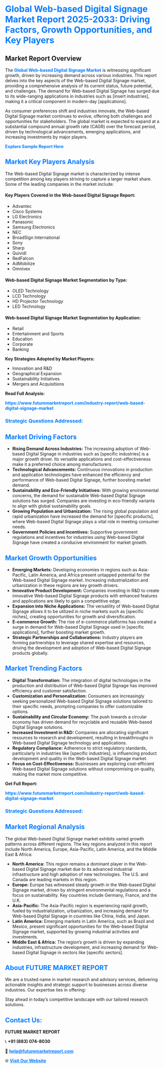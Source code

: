 <h1 style="color: #007BFF;">Global Web-based Digital Signage Market Report 2025-2033: Driving Factors, Growth Opportunities, and Key Players</h1>

<section id="overview">
<h2>Market Report Overview</h2>
<p>The <a href="https://www.futuremarketreport.com/industry-report/web-based-digital-signage-market" style="color: #007BFF; text-decoration: none;"><strong>Global Web-based Digital Signage Market</strong></a> is witnessing significant growth, driven by increasing demand across various industries. This report delves into the key aspects of the Web-based Digital Signage market, providing a comprehensive analysis of its current status, future potential, and challenges. The demand for Web-based Digital Signage has surged due to its wide-ranging applications in industries such as [insert industries], making it a critical component in modern-day [applications].</p>
<p>As consumer preferences shift and industries innovate, the Web-based Digital Signage market continues to evolve, offering both challenges and opportunities for stakeholders. The global market is expected to expand at a substantial compound annual growth rate (CAGR) over the forecast period, driven by technological advancements, emerging applications, and increasing investments by major players.</p>
</section>

<section id="overview">
<p><a href="https://www.futuremarketreport.com/request-sample/reportId=115241" style="color: #007BFF; text-decoration: none;"><strong>Explore Sample Report Here</strong></a></p>
</section>

<section id="key-players">
<h2 style="color: #007BFF;">Market Key Players Analysis</h2>
<p>The Web-based Digital Signage market is characterized by intense competition among key players striving to capture a larger market share. Some of the leading companies in the market include:</p>
<h4>Key Players Covered in the Web-based Digital Signage Report:</h4>
<ul><li>Advantec</li><li>Cisco Systems</li><li>LG Electronics</li><li>Panasonic</li><li>Samsung Electronics</li><li>NEC</li><li>BroadSign International</li><li>Sony</li><li>Sharp</li><li>Quividi</li><li>RedFalcon</li><li>AdMobilize</li><li>Omnivex</li></ul>
<h4>Web-based Digital Signage Market Segmentation by Type:</h4>
<ul><li>OLED Technology</li><li>LCD Technology</li><li>HD Projector Technology</li><li>LED Technology</li></ul>

<h4>Web-based Digital Signage Market Segmentation by Application:</h4>
<ul><li>Retail</li><li>Entertainment and Sports</li><li>Education</li><li>Corporate</li><li>Banking</li></ul>
<p><strong>Key Strategies Adopted by Market Players:</strong></p>
<ul>
<li>Innovation and R&D</li>
<li>Geographical Expansion</li>
<li>Sustainability Initiatives</li>
<li>Mergers and Acquisitions</li>
</ul>
</section>

<section>
<p><strong>Read Full Analysis: </strong></p><a href="https://www.futuremarketreport.com/industry-report/web-based-digital-signage-market" style="color: #007BFF; text-decoration: none;"><strong>https://www.futuremarketreport.com/industry-report/web-based-digital-signage-market</strong></a>
<h3 style="color: #007BFF;">Strategic Questions Addressed:</h3>
</section>

<section id="driving-factors">
<h2 style="color: #007BFF;">Market Driving Factors</h2>
<ul>
<li><strong>Rising Demand Across Industries:</strong> The increasing adoption of Web-based Digital Signage in industries such as [specific industries] is a major growth driver. Its versatile applications and cost-effectiveness make it a preferred choice among manufacturers.</li>
<li><strong>Technological Advancements:</strong> Continuous innovations in production and application technologies have enhanced the efficiency and performance of Web-based Digital Signage, further boosting market demand.</li>
<li><strong>Sustainability and Eco-Friendly Initiatives:</strong> With growing environmental concerns, the demand for sustainable Web-based Digital Signage solutions has surged. Companies are investing in eco-friendly variants to align with global sustainability goals.</li>
<li><strong>Growing Population and Urbanization:</strong> The rising global population and rapid urbanization have increased the demand for [specific products], where Web-based Digital Signage plays a vital role in meeting consumer needs.</li>
<li><strong>Government Policies and Incentives:</strong> Supportive government regulations and incentives for industries using Web-based Digital Signage have created a conducive environment for market growth.</li>
</ul>
</section>

<section id="growth-opportunities">
<h2 style="color: #007BFF;">Market Growth Opportunities</h2>
<ul>
<li><strong>Emerging Markets:</strong> Developing economies in regions such as Asia-Pacific, Latin America, and Africa present untapped potential for the Web-based Digital Signage market. Increasing industrialization and urbanization in these regions are key growth drivers.</li>
<li><strong>Innovative Product Development:</strong> Companies investing in R&D to create innovative Web-based Digital Signage products with enhanced features and applications are likely to gain a competitive edge.</li>
<li><strong>Expansion into Niche Applications:</strong> The versatility of Web-based Digital Signage allows it to be utilized in niche markets such as [specific niches], creating opportunities for growth and diversification.</li>
<li><strong>E-commerce Growth:</strong> The rise of e-commerce platforms has created a surge in demand for Web-based Digital Signage used in [specific applications], further boosting market growth.</li>
<li><strong>Strategic Partnerships and Collaborations:</strong> Industry players are forming partnerships to leverage shared expertise and resources, driving the development and adoption of Web-based Digital Signage products globally.</li>
</ul>
</section>

<section id="trending-factors">
<h2 style="color: #007BFF;">Market Trending Factors</h2>
<ul>
<li><strong>Digital Transformation:</strong> The integration of digital technologies in the production and distribution of Web-based Digital Signage has improved efficiency and customer satisfaction.</li>
<li><strong>Customization and Personalization:</strong> Consumers are increasingly seeking personalized Web-based Digital Signage solutions tailored to their specific needs, prompting companies to offer customizable options.</li>
<li><strong>Sustainability and Circular Economy:</strong> The push towards a circular economy has driven demand for recyclable and reusable Web-based Digital Signage solutions.</li>
<li><strong>Increased Investment in R&D:</strong> Companies are allocating significant resources to research and development, resulting in breakthroughs in Web-based Digital Signage technology and applications.</li>
<li><strong>Regulatory Compliance:</strong> Adherence to strict regulatory standards, particularly in industries like [specific industries], is influencing product development and quality in the Web-based Digital Signage market.</li>
<li><strong>Focus on Cost-Effectiveness:</strong> Businesses are exploring cost-efficient Web-based Digital Signage solutions without compromising on quality, making the market more competitive.</li>
</ul>
</section>

<section>
<p><strong>Get Full Report: </strong></p><a href="https://www.futuremarketreport.com/industry-report/web-based-digital-signage-market" style="color: #007BFF; text-decoration: none;"><strong>https://www.futuremarketreport.com/industry-report/web-based-digital-signage-market</strong></a>
<h3 style="color: #007BFF;">Strategic Questions Addressed:</h3>
</section>


<section id="regional-analysis">
<h2 style="color: #007BFF;">Market Regional Analysis</h2>
<p>The global Web-based Digital Signage market exhibits varied growth patterns across different regions. The key regions analyzed in this report include North America, Europe, Asia-Pacific, Latin America, and the Middle East & Africa:</p>
<ul>
<li><strong>North America:</strong> This region remains a dominant player in the Web-based Digital Signage market due to its advanced industrial infrastructure and high adoption of new technologies. The U.S. and Canada are leading markets in this region.</li>
<li><strong>Europe:</strong> Europe has witnessed steady growth in the Web-based Digital Signage market, driven by stringent environmental regulations and a focus on sustainability. Key countries include Germany, France, and the U.K.</li>
<li><strong>Asia-Pacific:</strong> The Asia-Pacific region is experiencing rapid growth, fueled by industrialization, urbanization, and increasing demand for Web-based Digital Signage in countries like China, India, and Japan.</li>
<li><strong>Latin America:</strong> Emerging markets in Latin America, such as Brazil and Mexico, present significant opportunities for the Web-based Digital Signage market, supported by growing industrial activities and investments.</li>
<li><strong>Middle East & Africa:</strong> The region’s growth is driven by expanding industries, infrastructure development, and increasing demand for Web-based Digital Signage in sectors like [specific sectors].</li>
</ul>
</section>

<footer>
<h2 style="color: #007BFF;">About FUTURE MARKET REPORT</h2>
<p>We are a trusted name in market research and advisory services, delivering actionable insights and strategic support to businesses across diverse industries. Our expertise lies in offering:</p>

<p>Stay ahead in today’s competitive landscape with our tailored research solutions.</p>

<h2 style="color: #007BFF;">Contact Us:</h2>
<p><strong>FUTURE MARKET REPORT</strong></p>
<p>📞 <strong>+91 (883) 074-8030</strong></p>
<p>📧 <strong><a href="mailto:help@futuremarketreport.com" style="color: #007BFF;">help@futuremarketreport.com</a></strong></p>
<p>🌐 <strong><a href="https://www.futuremarketreport.com/" style="color: #007BFF;">Visit Our Website</a></strong></p>
</footer>